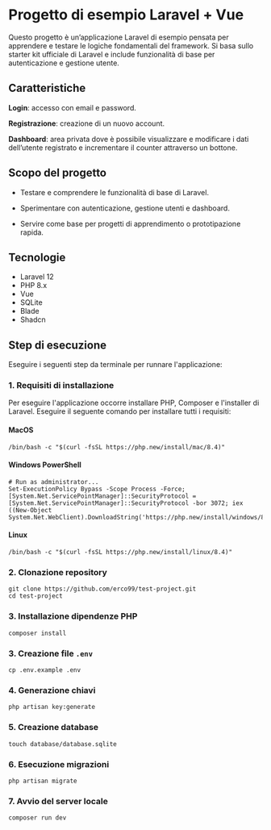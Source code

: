# Progetto di esempio Laravel + Vue
Questo progetto è un’applicazione Laravel di esempio pensata per apprendere e testare le logiche fondamentali del framework.
Si basa sullo starter kit ufficiale di Laravel e include funzionalità di base per autenticazione e gestione utente.

## Caratteristiche

**Login**: accesso con email e password.

**Registrazione**: creazione di un nuovo account.

**Dashboard**: area privata dove è possibile visualizzare e modificare i dati dell’utente registrato e incrementare il counter attraverso un bottone.

## Scopo del progetto

- Testare e comprendere le funzionalità di base di Laravel.

- Sperimentare con autenticazione, gestione utenti e dashboard.

- Servire come base per progetti di apprendimento o prototipazione rapida.

## Tecnologie

- Laravel 12
- PHP 8.x
- Vue
- SQLite
- Blade
- Shadcn

## Step di esecuzione
Eseguire i seguenti step da terminale per runnare l'applicazione:

### 1. Requisiti di installazione
Per eseguire l'applicazione occorre installare PHP, Composer e l'installer di Laravel. Eseguire il seguente comando per installare tutti i requisiti:
#### MacOS
``` 
/bin/bash -c "$(curl -fsSL https://php.new/install/mac/8.4)"
```

#### Windows PowerShell
```
# Run as administrator...
Set-ExecutionPolicy Bypass -Scope Process -Force; [System.Net.ServicePointManager]::SecurityProtocol = [System.Net.ServicePointManager]::SecurityProtocol -bor 3072; iex ((New-Object System.Net.WebClient).DownloadString('https://php.new/install/windows/8.4'))
```
#### Linux
```
/bin/bash -c "$(curl -fsSL https://php.new/install/linux/8.4)"
```

### 2. Clonazione repository
```
git clone https://github.com/erco99/test-project.git
cd test-project
```

### 3. Installazione dipendenze PHP
```
composer install
```

### 3. Creazione file `.env`
```
cp .env.example .env
```

### 4. Generazione chiavi
```
php artisan key:generate
```

### 5. Creazione database
```
touch database/database.sqlite
```

### 6. Esecuzione migrazioni
```
php artisan migrate
```

### 7. Avvio del server locale
```
composer run dev
```
